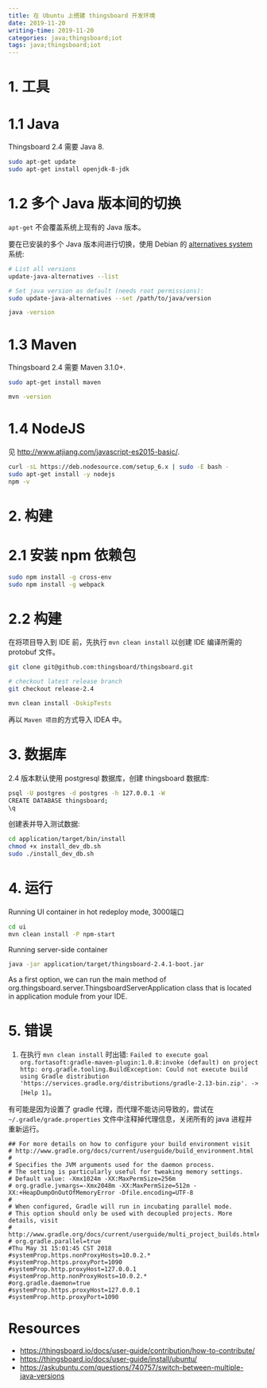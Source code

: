 ```yaml
---
title: 在 Ubuntu 上搭建 thingsboard 开发环境
date: 2019-11-20
writing-time: 2019-11-20
categories: java;thingsboard;iot
tags: java;thingsboard;iot
---
```


# 1. 工具

# 1.1 Java

Thingsboard 2.4 需要 Java 8.

```bash
sudo apt-get update
sudo apt-get install openjdk-8-jdk
```

# 1.2 多个 Java 版本间的切换

`apt-get` 不会覆盖系统上现有的 Java 版本。

要在已安装的多个 Java 版本间进行切换，使用 Debian 的 [alternatives system](https://wiki.debian.org/DebianAlternatives) 系统:

```bash
# List all versions
update-java-alternatives --list

# Set java version as default (needs root permissions):
sudo update-java-alternatives --set /path/to/java/version

java -version
```

# 1.3 Maven

Thingsboard 2.4 需要 Maven 3.1.0+.

```bash
sudo apt-get install maven

mvn -version
```

# 1.4 NodeJS

见 http://www.atjiang.com/javascript-es2015-basic/.

```bash
curl -sL https://deb.nodesource.com/setup_6.x | sudo -E bash -
sudo apt-get install -y nodejs
npm -v
```

# 2. 构建

# 2.1 安装 npm 依赖包

```bash
sudo npm install -g cross-env
sudo npm install -g webpack
```

# 2.2 构建

在将项目导入到 IDE 前，先执行 `mvn clean install` 以创建 IDE 编译所需的 protobuf 文件。

```bash
git clone git@github.com:thingsboard/thingsboard.git

# checkout latest release branch
git checkout release-2.4

mvn clean install -DskipTests
```

再以 `Maven 项目`的方式导入 IDEA 中。


# 3. 数据库

2.4 版本默认使用 postgresql 数据库，创建 thingsboard 数据库:

```bash
psql -U postgres -d postgres -h 127.0.0.1 -W
CREATE DATABASE thingsboard;
\q
```

创建表并导入测试数据:

```bash
cd application/target/bin/install
chmod +x install_dev_db.sh
sudo ./install_dev_db.sh
```

# 4. 运行

Running UI container in hot redeploy mode, 3000端口

```bash
cd ui
mvn clean install -P npm-start
```

Running server-side container

```bash
java -jar application/target/thingsboard-2.4.1-boot.jar
```

As a first option, we can run the main method of org.thingsboard.server.ThingsboardServerApplication class that is located in application module from your IDE.


# 5. 错误

1. 在执行 `mvn clean install` 时出错: `Failed to execute goal org.fortasoft:gradle-maven-plugin:1.0.8:invoke (default) on project http: org.gradle.tooling.BuildException: Could not execute build using Gradle distribution 'https://services.gradle.org/distributions/gradle-2.13-bin.zip'. -> [Help 1]`。

有可能是因为设置了 gradle 代理，而代理不能访问导致的，尝试在 `~/.gradle/grade.properties` 文件中注释掉代理信息，关闭所有的 java 进程并重新运行。

```
## For more details on how to configure your build environment visit
# http://www.gradle.org/docs/current/userguide/build_environment.html
#
# Specifies the JVM arguments used for the daemon process.
# The setting is particularly useful for tweaking memory settings.
# Default value: -Xmx1024m -XX:MaxPermSize=256m
# org.gradle.jvmargs=-Xmx2048m -XX:MaxPermSize=512m -XX:+HeapDumpOnOutOfMemoryError -Dfile.encoding=UTF-8
#
# When configured, Gradle will run in incubating parallel mode.
# This option should only be used with decoupled projects. More details, visit
# http://www.gradle.org/docs/current/userguide/multi_project_builds.html#sec:decoupled_projects
# org.gradle.parallel=true
#Thu May 31 15:01:45 CST 2018
#systemProp.https.nonProxyHosts=10.0.2.*
#systemProp.https.proxyPort=1090
#systemProp.http.proxyHost=127.0.0.1
#systemProp.http.nonProxyHosts=10.0.2.*
#org.gradle.daemon=true
#systemProp.https.proxyHost=127.0.0.1
#systemProp.http.proxyPort=1090
```




# Resources
+ https://thingsboard.io/docs/user-guide/contribution/how-to-contribute/
+ https://thingsboard.io/docs/user-guide/install/ubuntu/
+ https://askubuntu.com/questions/740757/switch-between-multiple-java-versions
